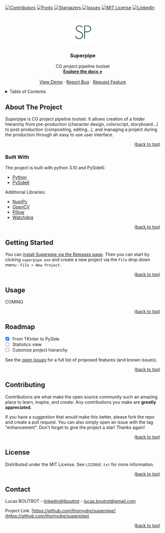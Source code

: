 <div id="top"></div>
<!--
*** Thanks for checking out the Best-README-Template. If you have a suggestion
*** that would make this better, please fork the repo and create a pull request
*** or simply open an issue with the tag "enhancement".
*** Don't forget to give the project a star!
*** Thanks again! Now go create something AMAZING! :D
-->



<!-- PROJECT SHIELDS -->
<!--
*** I'm using markdown "reference style" links for readability.
*** Reference links are enclosed in brackets [ ] instead of parentheses ( ).
*** See the bottom of this document for the declaration of the reference variables
*** for contributors-url, forks-url, etc. This is an optional, concise syntax you may use.
*** https://www.markdownguide.org/basic-syntax/#reference-style-links
-->
[![Contributors][contributors-shield]][contributors-url]
[![Forks][forks-shield]][forks-url]
[![Stargazers][stars-shield]][stars-url]
[![Issues][issues-shield]][issues-url]
[![MIT License][license-shield]][license-url]
[![LinkedIn][linkedin-shield]][linkedin-url]



<!-- PROJECT LOGO -->
<br />
<div align="center">
  <a href="https://github.com/thornydre/superpipe">
    <img src="assets/img/logo.png" alt="Logo" width="80" height="80">
  </a>

<h3 align="center">Superpipe</h3>

  <p align="center">
    CG project pipeline toolset
    <br />
    <a href="https://github.com/thornydre/superpipe"><strong>Explore the docs »</strong></a>
    <br />
    <br />
    <a href="https://github.com/thornydre/superpipe">View Demo</a>
    ·
    <a href="https://github.com/thornydre/superpipe/issues">Report Bug</a>
    ·
    <a href="https://github.com/thornydre/superpipe/pulls">Request Feature</a>
  </p>
</div>



<!-- TABLE OF CONTENTS -->
<details>
  <summary>Table of Contents</summary>
  <ol>
    <li>
      <a href="#about-the-project">About The Project</a>
      <ul>
        <li><a href="#built-with">Built With</a></li>
      </ul>
    </li>
    <li><a href="#getting-started">Getting Started</a></li>
    <li><a href="#usage">Usage</a></li>
    <li><a href="#roadmap">Roadmap</a></li>
    <li><a href="#contributing">Contributing</a></li>
    <li><a href="#license">License</a></li>
    <li><a href="#contact">Contact</a></li>
  </ol>
</details>



<!-- ABOUT THE PROJECT -->
## About The Project

Superpipe is CG project pipeline toolset. It allows creation of a folder hierarchy from pre-production (character design, colorscript, storyboard...) to post-production (compositing, editing...), and managing a project during the production through ah easy to use user interface.

<p align="right">(<a href="#top">back to top</a>)</p>



### Built With

The project is built with python 3.10 and PySide6:
* [Python](https://python.org/)
* [PySide6](https://python.org/)

Additional Libraries:
* [NumPy](https://numpy.org/)
* [OpenCV](https://opencv.org/)
* [Pillow](https://python-pillow.org/)
* [Watchdog](https://github.com/gorakhargosh/watchdog)

<p align="right">(<a href="#top">back to top</a>)</p>



<!-- GETTING STARTED -->
## Getting Started

You can <a href="https://github.com/thornydre/superpipe/releases">install Superpipe via the Releases page</a>.
Then you can start by clicking `superpipe.exe` and create a new project via the `File` drop down menu : `File > New Project`.

<!--
### Prerequisites

This is an example of how to list things you need to use the software and how to install them.
* npm
  ```sh
  npm install npm@latest -g
  ```

### Installation

1. Get a free API Key at [https://example.com](https://example.com)
2. Clone the repo
   ```sh
   git clone https://github.com/thornydre/superpipe.git
   ```
3. Install NPM packages
   ```sh
   npm install
   ```
4. Enter your API in `config.js`
   ```js
   const API_KEY = 'ENTER YOUR API';
   ```
-->

<p align="right">(<a href="#top">back to top</a>)</p>



<!-- USAGE EXAMPLES -->
## Usage

COMING

<p align="right">(<a href="#top">back to top</a>)</p>



<!-- ROADMAP -->
## Roadmap

- [x] From TKinter to PySide
- [ ] Statistics view
- [ ] Cutomize project hierarchy

See the [open issues](https://github.com/thornydre/superpipe/issues) for a full list of proposed features (and known issues).

<p align="right">(<a href="#top">back to top</a>)</p>



<!-- CONTRIBUTING -->
## Contributing

Contributions are what make the open source community such an amazing place to learn, inspire, and create. Any contributions you make are **greatly appreciated**.

If you have a suggestion that would make this better, please fork the repo and create a pull request. You can also simply open an issue with the tag "enhancement".
Don't forget to give the project a star! Thanks again!

<!--
1. Fork the Project
2. Create your Feature Branch (`git checkout -b feature/AmazingFeature`)
3. Commit your Changes (`git commit -m 'Add some AmazingFeature'`)
4. Push to the Branch (`git push origin feature/AmazingFeature`)
5. Open a Pull Request
-->

<p align="right">(<a href="#top">back to top</a>)</p>


<!-- LICENSE -->
## License

Distributed under the MIT License. See `LICENSE.txt` for more information.

<p align="right">(<a href="#top">back to top</a>)</p>



<!-- CONTACT -->
## Contact

Lucas BOUTROT - [linkedin@lboutrot](https://linkedin.com/in/lboutrot) - lucas.boutrot@gmail.com

Project Link: [https://github.com/thornydre/superpipe](https://github.com/thornydre/superpipe)

<p align="right">(<a href="#top">back to top</a>)</p>



<!-- ACKNOWLEDGMENTS -->
<!--
## Acknowledgments

* []()
* []()
* []()

<p align="right">(<a href="#top">back to top</a>)</p>
-->


<!-- MARKDOWN LINKS & IMAGES -->
<!-- https://www.markdownguide.org/basic-syntax/#reference-style-links -->
[contributors-shield]: https://img.shields.io/github/contributors/thornydre/superpipe.svg?style=for-the-badge
[contributors-url]: https://github.com/thornydre/superpipe/graphs/contributors
[forks-shield]: https://img.shields.io/github/forks/thornydre/superpipe.svg?style=for-the-badge
[forks-url]: https://github.com/thornydre/superpipe/network/members
[stars-shield]: https://img.shields.io/github/stars/thornydre/superpipe.svg?style=for-the-badge
[stars-url]: https://github.com/thornydre/superpipe/stargazers
[issues-shield]: https://img.shields.io/github/issues/thornydre/superpipe.svg?style=for-the-badge
[issues-url]: https://github.com/thornydre/superpipe/issues
[license-shield]: https://img.shields.io/github/license/thornydre/superpipe.svg?style=for-the-badge
[license-url]: https://github.com/thornydre/superpipe/blob/master/LICENSE.txt
[linkedin-shield]: https://img.shields.io/badge/-LinkedIn-black.svg?style=for-the-badge&logo=linkedin&colorB=555
[linkedin-url]: https://linkedin.com/in/lboutrot
